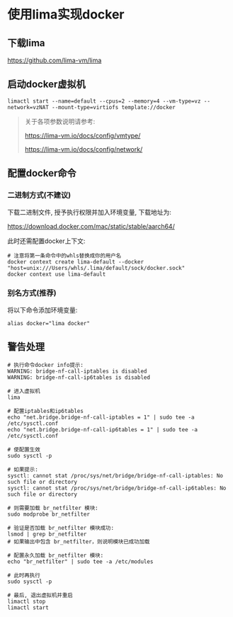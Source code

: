 # 使用lima实现docker

## 下载lima

https://github.com/lima-vm/lima

## 启动docker虚拟机

```
limactl start --name=default --cpus=2 --memory=4 --vm-type=vz --network=vzNAT --mount-type=virtiofs template://docker
```

> 关于各项参数说明请参考: 
>
> https://lima-vm.io/docs/config/vmtype/
>
> https://lima-vm.io/docs/config/network/

## 配置docker命令

### 二进制方式(不建议)

下载二进制文件, 授予执行权限并加入环境变量, 下载地址为: 

https://download.docker.com/mac/static/stable/aarch64/

此时还需配置docker上下文:

```
# 注意将第一条命令中的whls替换成你的用户名
docker context create lima-default --docker "host=unix:///Users/whls/.lima/default/sock/docker.sock"
docker context use lima-default
```

### 别名方式(推荐)

将以下命令添加环境变量:

```
alias docker="lima docker"
```

## 警告处理



```
# 执行命令docker info提示:
WARNING: bridge-nf-call-iptables is disabled
WARNING: bridge-nf-call-ip6tables is disabled

# 进入虚拟机
lima

# 配置iptables和ip6tables
echo "net.bridge.bridge-nf-call-iptables = 1" | sudo tee -a /etc/sysctl.conf
echo "net.bridge.bridge-nf-call-ip6tables = 1" | sudo tee -a /etc/sysctl.conf

# 使配置生效
sudo sysctl -p

# 如果提示:
sysctl: cannot stat /proc/sys/net/bridge/bridge-nf-call-iptables: No such file or directory
sysctl: cannot stat /proc/sys/net/bridge/bridge-nf-call-ip6tables: No such file or directory

# 则需要加载 br_netfilter 模块:
sudo modprobe br_netfilter

# 验证是否加载 br_netfilter 模块成功:
lsmod | grep br_netfilter
# 如果输出中包含 br_netfilter，则说明模块已成功加载

# 配置永久加载 br_netfilter 模块:
echo "br_netfilter" | sudo tee -a /etc/modules

# 此时再执行
sudo sysctl -p

# 最后, 退出虚拟机并重启
limactl stop
limactl start
```

